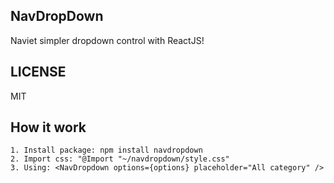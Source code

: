 ## NavDropDown
Naviet simpler dropdown control with ReactJS!

## LICENSE
MIT

## How it work
```
1. Install package: npm install navdropdown
2. Import css: "@Import "~/navdropdown/style.css"
3. Using: <NavDropdown options={options} placeholder="All category" />
```

